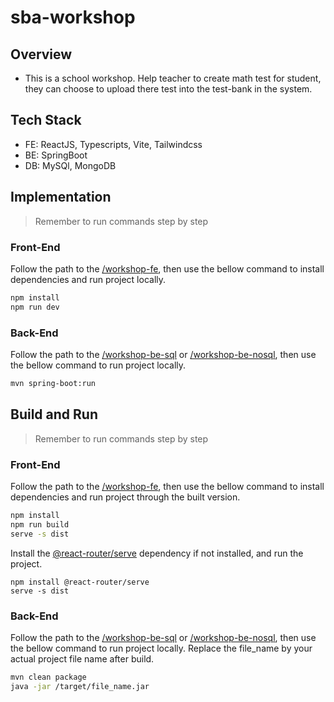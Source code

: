 # sba-workshop

## Overview
- This is a school workshop. Help teacher to create math test for student, they can choose to upload there test into the test-bank in the system.
  
## Tech Stack
- FE: ReactJS, Typescripts, Vite, Tailwindcss
- BE: SpringBoot
- DB: MySQl, MongoDB

## Implementation
> Remember to run commands step by step
### Front-End
Follow the path to the [/workshop-fe](), then use the bellow command to install dependencies and run project locally.

```bash
npm install
npm run dev
```

### Back-End
Follow the path to the [/workshop-be-sql]() or [/workshop-be-nosql](), then use the bellow command to run project locally.

```bash
mvn spring-boot:run
```
## Build and Run
> Remember to run commands step by step
### Front-End
Follow the path to the [/workshop-fe](), then use the bellow command to install dependencies and run project through the built version.

```bash
npm install
npm run build
serve -s dist
```
Install the [@react-router/serve](https://www.npmjs.com/package/@react-router/serve) dependency if not installed, and run the project.
```
npm install @react-router/serve
serve -s dist
```
### Back-End
Follow the path to the [/workshop-be-sql]() or [/workshop-be-nosql](), then use the bellow command to run project locally. Replace the file_name by your actual project file name after build.

```bash
mvn clean package
java -jar /target/file_name.jar
```

